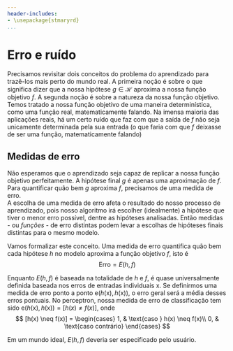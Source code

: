 ```yaml
---
header-includes:
- \usepackage{stmaryrd}
...
```

# Erro e ruído
Precisamos revisitar dois conceitos do problema do aprendizado para trazê-los mais perto do mundo real. A primeira noção é sobre o que significa dizer que a nossa hipótese $g \in \mathcal{H}$ aproxima a nossa função objetivo $f$. A segunda noção é sobre a natureza da nossa função objetivo. Temos tratado a nossa função objetivo de uma maneira determinística, como uma função real, matematicamente falando. Na imensa maioria das aplicações reais, há um certo ruído que faz com que a saída de $f$ não seja unicamente determinada pela sua entrada (o que faria com que $f$ deixasse de ser uma função, matematicamente falando)

## Medidas de erro
Não esperamos que o aprendizado seja capaz de replicar a nossa função objetivo perfeitamente. A hipótese final $g$ é apenas uma aproximação de $f$. Para quantificar quão bem $g$ aproxima $f$, precisamos de uma medida de erro.\
A escolha de uma medida de erro afeta o resultado do nosso processo de aprendizado, pois nosso algoritmo irá escolher (idealmente) a hipótese que tiver o menor erro possível, dentre as hipóteses analisadas. Então medidas - ou *funções* - de erro distintas podem levar a escolhas de hipóteses finais distintas para o mesmo modelo.

Vamos formalizar este conceito. Uma medida de erro quantifica quão bem cada hipótese $h$ no modelo aproxima a função objetivo $f$, isto é
$$
\text{Erro} = E(h, f)
$$

Enquanto $E(h, f)$ é baseada na totalidade de $h$ e $f$, é quase universalmente definida baseada nos erros de entradas individuais $\mathrm{x}$. Se definirmos uma medida de erro ponto a ponto $\mathrm{e}(h(\mathrm{x}), h(\mathrm{x}))$, o erro geral será a média desses erros pontuais. No perceptron, nossa medida de erro de classificação tem sido
$\mathrm{e}(h(\mathrm{x}), h(\mathrm{x})) = [h(x) \neq f(x)]$, onde
$$
[h(x) \neq f(x)] = \begin{cases}
   1, & \text{caso } h(x) \neq f(x)\\
   0, & \text{caso contrário}
\end{cases}
$$

Em um mundo ideal, $E(h, f)$ deveria ser especificado pelo usuário.